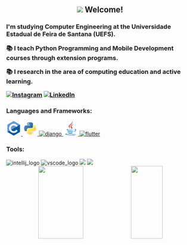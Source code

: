 <h3>
<h2 align="center"><img src="https://media.giphy.com/media/hvRJCLFzcasrR4ia7z/giphy.gif" width="50"> Welcome!
<h3/>
  
I'm studying Computer Engineering at the Universidade Estadual de Feira de Santana (UEFS).

📚 I teach Python Programming and Mobile Development courses through extension programs.

📚 I research in the area of ​​computing education and active learning.
  
[![Instagram](https://img.shields.io/badge/Instagram-E4405F?style=for-the-badge&logo=instagram&logoColor=white)](https://www.instagram.com/douglasojesus/)
[![Linkedln](https://img.shields.io/badge/LinkedIn-0077B5?style=for-the-badge&logo=linkedin&logoColor=white)](https://www.linkedin.com/in/douglasojesus)
  
<h3 align="left">Languages and Frameworks:</h3>
<span>
  <a href="https://www.cprogramming.com/" target="_blank" rel="noreferrer">
    <img src="https://raw.githubusercontent.com/devicons/devicon/master/icons/c/c-original.svg" alt="c" width="40" height="40"/>
  </a>
  <a href="https://www.python.org" target="_blank" rel="noreferrer">
    <img src="https://raw.githubusercontent.com/devicons/devicon/master/icons/python/python-original.svg" alt="python" width="40" height="40"/>
  </a>
  <a href="https://www.djangoproject.com/" target="_blank" rel="noreferrer">
    <img src="https://www.svgrepo.com/show/353657/django-icon.svg" alt="django" width="40" height="40"/>
  </a>
  <a href="https://www.java.com" target="_blank" rel="noreferrer">
    <img src="https://raw.githubusercontent.com/devicons/devicon/master/icons/java/java-original.svg" alt="java" width="40" height="40"/>
  </a>
  <a href="https://flutter.dev/" target="_blank" rel="noreferrer">
    <img src="https://www.svgrepo.com/show/353751/flutter.svg" alt="flutter" width="40" height="40"/>
  </a>
</span>

<h3 align="left">Tools:</h3>
<span>
  <img alt="intellij_logo" src="https://img.shields.io/badge/IntelliJ_IDEA-000000.svg?style=for-the-badge&logo=intellij-idea&logoColor=white">
  <img alt="vscode_logo" src="https://img.shields.io/badge/Visual_Studio_Code-0078D4?style=for-the-badge&logo=visual%20studio%20code&logoColor=white">
  <img src="https://img.shields.io/badge/git-%23F05033.svg?style=for-the-badge&logo=git&logoColor=white">
  <img src="https://img.shields.io/badge/Trello-%23026AA7.svg?style=for-the-badge&logo=Trello&logoColor=white">
</span>

<div align="center">  
  <img width="49%" height="195px" src="https://github-readme-stats.vercel.app/api?username=douglasojesus&show_icons=true&count_private=true&hide_border=true&title_color=00bfbf&icon_color=00bfbf&text_color=c9d1d9&bg_color=0d1117" alt="" /> 
  <img width="41%" height="195px" src="https://github-readme-stats.vercel.app/api/top-langs/?username=douglasojesus&layout=compact&hide_border=true&title_color=00bfbf&text_color=00bfbf&bg_color=0d1117" />
</div>


